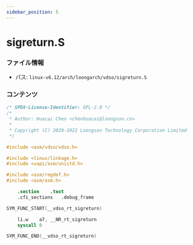 ```yaml
---
sidebar_position: 5
---
```

# sigreturn.S

### ファイル情報

- パス: `linux-v6.12/arch/loongarch/vdso/sigreturn.S`

### コンテンツ

```S
/* SPDX-License-Identifier: GPL-2.0 */
/*
 * Author: Huacai Chen <chenhuacai@loongson.cn>
 *
 * Copyright (C) 2020-2022 Loongson Technology Corporation Limited
 */

#include <asm/vdso/vdso.h>

#include <linux/linkage.h>
#include <uapi/asm/unistd.h>

#include <asm/regdef.h>
#include <asm/asm.h>

	.section	.text
	.cfi_sections	.debug_frame

SYM_FUNC_START(__vdso_rt_sigreturn)

	li.w	a7, __NR_rt_sigreturn
	syscall	0

SYM_FUNC_END(__vdso_rt_sigreturn)

```
